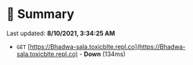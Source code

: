 # 📖 Summary
Last updated: **8/10/2021, 3:34:25 AM**

- `GET` [https://Bhadwa-sala.toxicblte.repl.co](https://Bhadwa-sala.toxicblte.repl.co) - **Down** (134ms)
